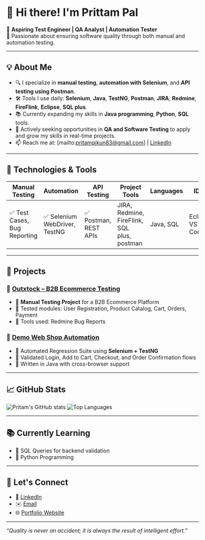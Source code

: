 # 👋 Hi there! I'm Prittam Pal

🎯 **Aspiring Test Engineer | QA Analyst | Automation Tester**  
📍 Passionate about ensuring software quality through both manual and automation testing.

---

## 💡 About Me

- 🔍 I specialize in **manual testing**, **automation with Selenium**, and **API testing using Postman**.
- 🛠️ Tools I use daily: **Selenium**, **Java**, **TestNG**, **Postman**, **JIRA**, **Redmine**, **FireFlink**, **Eclipse**, **SQL plus**.
- 📚 Currently expanding my skills in **Java programming**, **Python**, **SQL** tools.
- 🤝 Actively seeking opportunities in **QA and Software Testing** to apply and grow my skills in real-time projects.
- 📫 Reach me at: [mailto:pritampikun83@gmail.com] | [LinkedIn](www.linkedin.com/in/pritam-pal-softwaretester)

---

## 🔧 Technologies & Tools

| Manual Testing | Automation | API Testing | Project Tools | Languages | IDEs |
|----------------|------------|-------------|----------------|------------|------|
| ✅ Test Cases, Bug Reporting | ✅ Selenium WebDriver, TestNG | ✅ Postman, REST APIs | JIRA, Redmine, FireFlink, SQL plus, postman | Java, SQL | Eclipse, VS Code |

---

## 🧪 Projects

### 📌 [Outxtock – B2B Ecommerce Testing](https://github.com/PRITTAMPAL/outxtock-testing)
- 🔹 **Manual Testing Project** for a B2B Ecommerce Platform
- 🔹 Tested modules: User Registration, Product Catalog, Cart, Orders, Payment
- 🔹 Tools used: Redmine Bug Reports

### 📌 [Demo Web Shop Automation](https://github.com/PRITTAMPAL/demo-webshop-automation)
- 🔹 Automated Regression Suite using **Selenium + TestNG**
- 🔹 Validated Login, Add to Cart, Checkout, and Order Confirmation flows
- 🔹 Written in Java with cross-browser support

---

## 📈 GitHub Stats

![Pritam's GitHub stats](https://github-readme-stats.vercel.app/api?username=PRITTAMPAL&show_icons=true&theme=radical)
![Top Languages](https://github-readme-stats.vercel.app/api/top-langs/?username=PRITTAMPAL&layout=compact&theme=radical)

---

## 📚 Currently Learning

- 🔸 SQL Queries for backend validation  
- 🔸 Python Programming  

---

## 📌 Let's Connect

- 🔗 [LinkedIn](www.linkedin.com/in/pritam-pal-softwaretester)  
- ✉️ [Email](mailto:pritampikun83@gmail.com)  
- 🌐 [Portfolio Website](https://your-portfolio-link.com) 

---

_“Quality is never an accident; it is always the result of intelligent effort.”_

